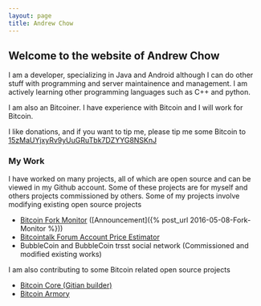 ```yaml
---
layout: page
title: Andrew Chow
---
```

## Welcome to the website of Andrew Chow

I am a developer, specializing in Java and Android although I can do other stuff with programming and server maintainence and management. I am actively learning other programming languages such as C++ and python.

I am also an Bitcoiner. I have experience with Bitcoin and I will work for Bitcoin.

I like donations, and if you want to tip me, please tip me some Bitcoin to [15zMaUYjxyRv9yUuGRuTbk7DZYYG8NSKnJ](bitcoin:15zMaUYjxyRv9yUuGRuTbk7DZYYG8NSKnJ)


### My Work

I have worked on many projects, all of which are open source and can be viewed in my Github account. Some of these projects are for myself and others projects commissioned by others. Some of my projects involve modifying existing open source projects

 - [Bitcoin Fork Monitor](http://btcforkmonitor.info) ([Announcement]({% post_url 2016-05-08-Fork-Monitor %}))
 - [Bitcointalk Forum Account Price Estimator](http://www.bctalkaccountpricer.info/)
 - BubbleCoin and BubbleCoin trsst social network (Commissioned and modified existing works)

I am also contributing to some Bitcoin related open source projects

 - [Bitcoin Core (Gitian builder)](https://bitcoincore.org/)
 - [Bitcoin Armory](https://github.com/goatpig/BitcoinArmory)



